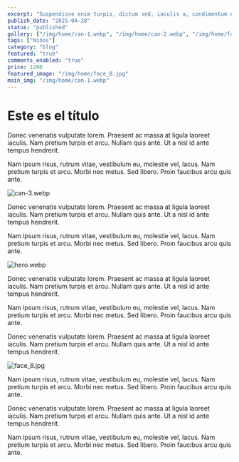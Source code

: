 ```yaml
---
excerpt: "Suspendisse enim turpis, dictum sed, iaculis a, condimentum nec, nisi. Donec id justo. Vestibulum facilisis, purus nec pulvinar iaculis, ligula mi congue nunc, vitae euismod ligula urna in dolor. Sed a libero. Pellentesque commodo eros a enim."
publish_date: "2025-04-28"
status: "published"
gallery: ["/img/home/can-1.webp", "/img/home/can-2.webp", "/img/home/face_8.jpg"]
tags: ["Niños"]
category: "blog"
featured: "true"
comments_enabled: "true"
price: 1200
featured_image: "/img/home/face_8.jpg"
main_img: "/img/home/can-1.webp"
---
```

# Este es el título

Donec venenatis vulputate lorem. Praesent ac massa at ligula laoreet iaculis. Nam pretium turpis et arcu. Nullam quis ante. Ut a nisl id ante tempus hendrerit.

Nam ipsum risus, rutrum vitae, vestibulum eu, molestie vel, lacus. Nam pretium turpis et arcu. Morbi nec metus. Sed libero. Proin faucibus arcu quis ante.

![can-3.webp](/img/home/can-3.webp)

Donec venenatis vulputate lorem. Praesent ac massa at ligula laoreet iaculis. Nam pretium turpis et arcu. Nullam quis ante. Ut a nisl id ante tempus hendrerit.

Nam ipsum risus, rutrum vitae, vestibulum eu, molestie vel, lacus. Nam pretium turpis et arcu. Morbi nec metus. Sed libero. Proin faucibus arcu quis ante.

![hero.webp](/img/home/hero.webp)

Donec venenatis vulputate lorem. Praesent ac massa at ligula laoreet iaculis. Nam pretium turpis et arcu. Nullam quis ante. Ut a nisl id ante tempus hendrerit.

Nam ipsum risus, rutrum vitae, vestibulum eu, molestie vel, lacus. Nam pretium turpis et arcu. Morbi nec metus. Sed libero. Proin faucibus arcu quis ante.

Donec venenatis vulputate lorem. Praesent ac massa at ligula laoreet iaculis. Nam pretium turpis et arcu. Nullam quis ante. Ut a nisl id ante tempus hendrerit.

![face_8.jpg](/img/home/face_8.jpg)

Nam ipsum risus, rutrum vitae, vestibulum eu, molestie vel, lacus. Nam pretium turpis et arcu. Morbi nec metus. Sed libero. Proin faucibus arcu quis ante.

Donec venenatis vulputate lorem. Praesent ac massa at ligula laoreet iaculis. Nam pretium turpis et arcu. Nullam quis ante. Ut a nisl id ante tempus hendrerit.

Nam ipsum risus, rutrum vitae, vestibulum eu, molestie vel, lacus. Nam pretium turpis et arcu. Morbi nec metus. Sed libero. Proin faucibus arcu quis ante.
